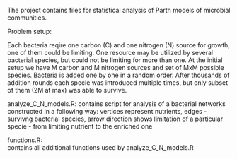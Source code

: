 The project contains files for statistical analysis of Parth models of microbial communities. 

Problem setup:

Each bacteria reqire one carbon (C) and one nitrogen (N) source for growth, one of them could be limiting. One resource may be utilized by several bacterial species, but could not be limiting for more than one. At the initial setup we have M carbon and M nitrogen sources and set of MxM possible species. Bacteria is added one by one in a random order. After thousands of addition rounds each specie was introduced multiple times, but only subset of them (2M at max) was able to survive.

analyze_C_N_models.R:
contains script for analysis of a bacterial networks constructed in a following way: vertices represent nutrients,
                       edges - survivng bacterial species, arrow direction shows limitation of a particular specie - from limiting
                       nutrient to the enriched one

functions.R:          
contains all additional functions used by analyze_C_N_models.R
